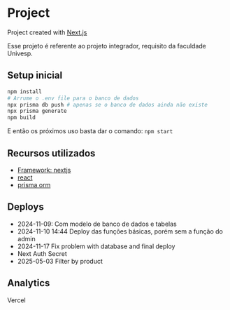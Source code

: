 # Project

Project created with [Next.js](https://nextjs.org/)

Esse projeto é referente ao projeto integrador, requisito da faculdade Univesp.

## Setup inicial

```bash
npm install
# Arrume o .env file para o banco de dados
npx prisma db push # apenas se o banco de dados ainda não existe
npx prisma generate
npm build
```

E então os próximos uso basta dar o comando: `npm start`

## Recursos utilizados

- [Framework: nextjs](https://nextjs.org/)
- [react](https://react.dev/)
- [prisma orm](https://www.prisma.io/)

## Deploys

- 2024-11-09: Com modelo de banco de dados e tabelas
- 2024-11-10 14:44 Deploy das funções básicas, porém sem a função do admin
- 2024-11-17 Fix problem with database and final deploy
- Next Auth Secret
- 2025-05-03 Filter by product

## Analytics

Vercel
